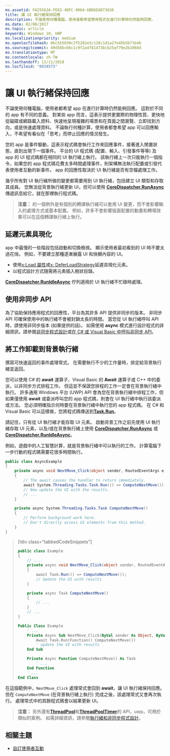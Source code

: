 ```yaml
---
ms.assetid: FA25562A-FE62-4DFC-9084-6BD6EAD73636
title: 讓 UI 執行緒保持回應
description: 不論使用何種電腦，使用者都希望應用程式在進行計算時仍然能夠回應。
ms.date: 02/08/2017
ms.topic: article
keywords: Windows 10, UWP
ms.localizationpriority: medium
ms.openlocfilehash: 0bc555030c2f5202e5c128c1d1a2fe45b5b71b4b
ms.sourcegitcommit: 49d58bc66c1c9f2a4f81473bcb25af79e2b1088d
ms.translationtype: MT
ms.contentlocale: zh-TW
ms.lasthandoff: 12/11/2018
ms.locfileid: "8934573"
---
```

# <a name="keep-the-ui-thread-responsive"></a>讓 UI 執行緒保持回應


不論使用何種電腦，使用者都希望 app 在進行計算時仍然能夠回應。 這對於不同的 app 有不同的意義。 對某些 app 而言，這表示提供更實際的物理性質、更快地從磁碟或網路載入資料、快速地呈現複雜的場景和在頁面之間瀏覽、立即找到方向，或是快速處理資料。 不論執行何種計算，使用者都會希望 app 可以回應輸入，不希望有看似在「思考」而停止回應的情況發生。

您的 app 是事件驅動，這表示程式碼會執行工作來回應事件，接著進入閒置狀態，直到出現下一個事件。 平台的 UI 程式碼 (配置、輸入、引發事件等等) 及 app 的 UI 程式碼都在相同的 UI 執行緒上執行。 該執行緒上一次只能執行一個指令，如果您的 app 程式碼花費太多時間處理事件，則架構無法執行配置或引發代表使用者互動的新事件。 app 的回應性取決於 UI 執行緒是否有空檔處理工作。

幾乎所有對 UI 執行緒所做的變更都需要用到 UI 執行緒，包括建立 UI 類型和存取其成員。 您無法從背景執行緒更新 UI，但可以使用 [**CoreDispatcher.RunAsync**](https://msdn.microsoft.com/library/windows/apps/Hh750317) 傳遞訊息給它，就在那裡執行程式碼。

> **注意：** 的一個例外是有個別的轉譯執行緒可以套用 UI 變更，而不會影響輸入的處理方式或基本配置。 例如，許多不會影響版面配置的動畫和轉場效果可以在這個轉譯執行緒上執行。

## <a name="delay-element-instantiation"></a>延遲元素具現化

app 中最慢的一些階段包括啟動和切換檢視。 顯示使用者最初看到的 UI 時不要太過花俏。 例如，不要建立那種逐漸展露 UI 和快顯內容的 UI。

-   使用[x:Load 屬性](../xaml-platform/x-load-attribute.md)或[x: DeferLoadStrategy](https://msdn.microsoft.com/library/windows/apps/Mt204785)延遲具現化元素。
-   以程式設計方式隨需將元素插入樹狀目錄。

[**CoreDispatcher.RunIdleAsync**](https://msdn.microsoft.com/library/windows/apps/Hh967918) 佇列適用於 UI 執行緒不忙碌時處理。

## <a name="use-asynchronous-apis"></a>使用非同步 API

為了協助保持應用程式的回應性，平台為其許多 API 提供非同步的版本。 非同步 API 可確保使用中的執行緒不會被封鎖太長的時間。 當您從 UI 執行緒呼叫 API 時，請使用非同步版本 (如果提供的話)。 如需使用 **async** 模式進行設計程式的詳細資訊，請參閱[非同步程式設計](https://msdn.microsoft.com/library/windows/apps/Mt187335)或[在 C# 或 Visual Basic 中呼叫非同步 API](https://msdn.microsoft.com/library/windows/apps/Mt187337)。

## <a name="offload-work-to-background-threads"></a>將工作卸載到背景執行緒

撰寫可快速返回的事件處理常式。 在需要執行不少的工作量時，排定給背景執行緒並返回。

您可以使用 C# 的 **await** 運算子、Visual Basic 的 **Await** 運算子或 C++ 中的委派，以非同步方式排程工作。 但這並不保證您排程的工作一定會在背景執行緒中執行。 許多通用 Windows 平台 (UWP) API 會為您在背景執行緒中排程工作，但如果僅使用 **await** 或委派呼叫您的 app 程式碼，則會在 UI 執行緒中執行該委派或方法。 您必須明確指示何時要在背景執行緒中執行您的 app 程式碼。 在 C# 和 Visual Basic 可以這樣做，您將程式碼傳送到[**Task.Run**](https://msdn.microsoft.com/library/windows/apps/xaml/system.threading.tasks.task.run.aspx)。

請記住，只有從 UI 執行緒才能存取 UI 元素。 啟動背景工作之前先使用 UI 執行緒存取 UI 元素，以及/或在背景執行緒上使用 [**CoreDispatcher.RunAsync**](https://msdn.microsoft.com/library/windows/apps/Hh750317) 或 [**CoreDispatcher.RunIdleAsync**](https://msdn.microsoft.com/library/windows/apps/Hh967918)。

例如，遊戲中的人工智慧計算，就是背景執行緒中可以執行的工作。 計算電腦下一步行動的程式碼需要花很多時間執行。

```csharp
public class AsyncExample
{
    private async void NextMove_Click(object sender, RoutedEventArgs e)
    {
        // The await causes the handler to return immediately.
        await System.Threading.Tasks.Task.Run(() => ComputeNextMove());
        // Now update the UI with the results.
        // ...
    }

    private async System.Threading.Tasks.Task ComputeNextMove()
    {
        // Perform background work here.
        // Don't directly access UI elements from this method.
    }
}
```

> [!div class="tabbedCodeSnippets"]
> ```csharp
> public class Example
> {
>     // ...
>     private async void NextMove_Click(object sender, RoutedEventArgs e)
>     {
>         await Task.Run(() => ComputeNextMove());
>         // Update the UI with results
>     }
> 
>     private async Task ComputeNextMove()
>     {
>         // ...
>     }
>     // ...
> }
> ```
> ```vb
> Public Class Example
>     ' ...
>     Private Async Sub NextMove_Click(ByVal sender As Object, ByVal e As RoutedEventArgs)
>         Await Task.Run(Function() ComputeNextMove())
>         ' update the UI with results
>     End Sub
> 
>     Private Async Function ComputeNextMove() As Task
>         ' ...
>     End Function
>     ' ...
> End Class
> ```

在這個範例中，`NextMove_Click` 處理常式會回到 **await**，讓 UI 執行緒保持回應。 但在 `ComputeNextMove` (在背景執行緒上執行) 完成之後，該處理常式又會再次執行。 處理常式中的其餘程式碼會以結果更新 UI。

> **注意：** 另外還有[**ThreadPool**](https://msdn.microsoft.com/library/windows/apps/BR229621)和[**ThreadPoolTimer**](https://msdn.microsoft.com/library/windows/apps/windows.system.threading.threadpooltimer.aspx)的 API，uwp，可用於類似的案例。 如需詳細資訊，請參閱[執行緒和非同步程式設計](https://msdn.microsoft.com/library/windows/apps/Mt187340)。

## <a name="related-topics"></a>相關主題

* [自訂使用者互動](https://msdn.microsoft.com/library/windows/apps/Mt185599)
